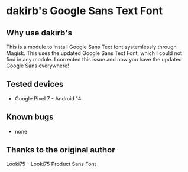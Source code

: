# dakirb's Google Sans Text Font

## Why use dakirb's ##
This is a module to install Google Sans Text font systemlessly through Magisk. This uses the updated Google Sans Text Font, which I could not find in any module. I corrected this issue and now you have the updated Google Sans everywhere!

## Tested devices ##
* Google Pixel 7 - Android 14

## Known bugs ##
* none

## Thanks to the original author ##
Looki75 - Looki75 Product Sans Font